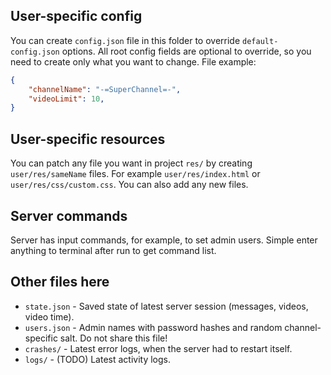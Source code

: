 ## User-specific config
You can create `config.json` file in this folder to override `default-config.json` options.
All root config fields are optional to override, so you need to create only what you want to change.
File example:
```json
{
	"channelName": "-=SuperChannel=-",
	"videoLimit": 10,
}
```
## User-specific resources
You can patch any file you want in project `res/` by creating `user/res/sameName` files.
For example `user/res/index.html` or `user/res/css/custom.css`.
You can also add any new files.

## Server commands
Server has input commands, for example, to set admin users. Simple enter anything to terminal after run to get command list.

## Other files here
- `state.json` - Saved state of latest server session (messages, videos, video time).
- `users.json` - Admin names with password hashes and random channel-specific salt. Do not share this file!
- `crashes/` - Latest error logs, when the server had to restart itself.
- `logs/` - (TODO) Latest activity logs.

